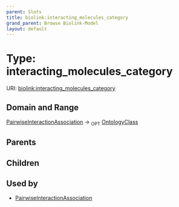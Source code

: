 ```yaml
---
parent: Slots
title: biolink:interacting_molecules_category
grand_parent: Browse Biolink-Model
layout: default
---
```


# Type: interacting_molecules_category




URI: [biolink:interacting_molecules_category](https://w3id.org/biolink/vocab/interacting_molecules_category)

## Domain and Range

[PairwiseInteractionAssociation](PairwiseInteractionAssociation.md) ->  <sub>OPT</sub> [OntologyClass](OntologyClass.md)

## Parents


## Children


## Used by

 * [PairwiseInteractionAssociation](PairwiseInteractionAssociation.md)
